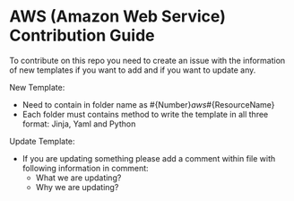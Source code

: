 # AWS (Amazon Web Service) Contribution Guide

To contribute on this repo you need to create an issue with the information of new templates if you want to add and if you want to update any.

New Template:
- Need to contain in folder name as #{Number}_aws_#{ResourceName}
- Each folder must contains method to write the template in all three format: Jinja, Yaml and Python


Update Template:
- If you are updating something please add a comment within file with following information in comment:
    - What we are updating?
    - Why we are updating?

